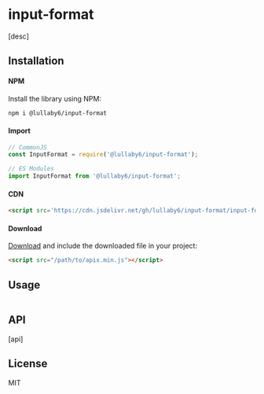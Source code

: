 # input-format

[desc]

## Installation

#### NPM

Install the library using NPM:

```bash
npm i @lullaby6/input-format
```

#### Import

```js
// CommonJS
const InputFormat = require('@lullaby6/input-format');

// ES Modules
import InputFormat from '@lullaby6/input-format';
```

#### CDN

```html
<script src='https://cdn.jsdelivr.net/gh/lullaby6/input-format/input-format.min.js'></script>
```

#### Download

<a href="https://cdn.jsdelivr.net/gh/lullaby6/input-format/input-format.min.js" target="_blank">Download</a> and include the downloaded file in your project:

```html
<script src="/path/to/apix.min.js"></script>
```

## Usage

```js

```

## API

[api]

## License

MIT

